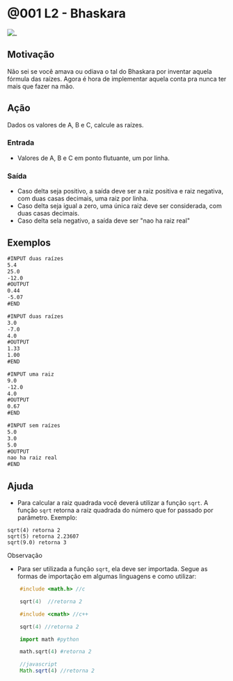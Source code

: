 # @001 L2 - Bhaskara

![_](https://raw.githubusercontent.com/qxcodefup/arcade/master/base/001/cover.jpg)

## Motivação

Não sei se você amava ou odiava o tal do Bhaskara por inventar aquela fórmula das raízes. Agora é hora de implementar aquela conta pra nunca ter mais que fazer na mão.

## Ação

Dados os valores de A, B e C, calcule as raízes.

### Entrada

- Valores de A, B e C em ponto flutuante, um por linha.

### Saída

- Caso delta seja positivo, a saída deve ser a raiz positiva e raiz negativa, com duas casas decimais, uma raiz por linha.
- Caso delta seja igual a zero, uma única raiz deve ser considerada, com duas casas decimais.
- Caso delta sela negativo, a saída deve ser "nao ha raiz real"

## Exemplos

```txt
#INPUT duas raízes
5.4
25.0
-12.0
#OUTPUT
0.44
-5.07
#END

#INPUT duas raízes
3.0
-7.0
4.0
#OUTPUT
1.33
1.00
#END

#INPUT uma raiz
9.0
-12.0
4.0
#OUTPUT
0.67
#END

#INPUT sem raízes
5.0
3.0
5.0
#OUTPUT
nao ha raiz real
#END
```

## Ajuda

* Para calcular a raiz quadrada você deverá utilizar a função `sqrt`. A função `sqrt` retorna a raiz quadrada do número que for passado por parâmetro. Exemplo:
  
```
sqrt(4) retorna 2    
sqrt(5) retorna 2.23607    
sqrt(9.0) retorna 3    
```

Observação

* Para ser utilizada a função `sqrt`, ela deve ser importada. Segue as formas de importação em algumas linguagens e como utilizar:

``` c
    #include <math.h> //c

    sqrt(4)  //retorna 2
```

``` c++
    #include <cmath> //c++

    sqrt(4) //retorna 2 
```

``` python
    import math #python

    math.sqrt(4) #retorna 2 
```

``` javascript
    //javascript
    Math.sqrt(4) //retorna 2 
```
